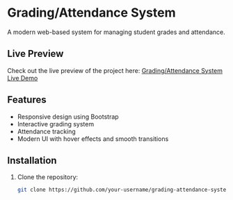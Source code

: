 # Grading/Attendance System

A modern web-based system for managing student grades and attendance.

## Live Preview

Check out the live preview of the project here: [Grading/Attendance System Live Demo](https://mihirtailor.github.io/bootcamp/module_assessment_2/grading_system/)

## Features

- Responsive design using Bootstrap
- Interactive grading system
- Attendance tracking
- Modern UI with hover effects and smooth transitions

## Installation

1. Clone the repository:
   ```bash
   git clone https://github.com/your-username/grading-attendance-system.git
   ```
